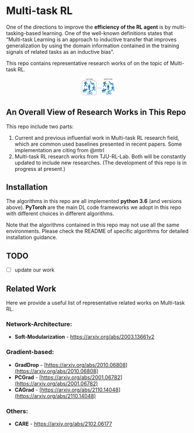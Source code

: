 # Multi-task RL
One of the directions to improve the **efficiency of the RL agent** is by multi-tasking-based learning. One of the well-known definitions states that “Multi-task Learning is an approach to inductive transfer that improves generalization by using the domain information contained in the training signals of related tasks as an inductive bias”.

This repo contains representative research works of on the topic of Multi-task RL. 
<div align=center><img align="center" src="assets/multi-task intro.png" alt="multi-task_intro" style="zoom:20%;" /></div>

## An Overall View of Research Works in This Repo

This repo include two parts:

1. Current and previous influential work in Multi-task RL research field, which are common used baselines presented in recent papers. Some implementation are citing from @mtrl
2. Multi-task RL research works from TJU-RL-Lab.
Both will be constantly updated to include new researches. (The development of this repo is in progress at present.)

## Installation

The algorithms in this repo are all implemented **python 3.6** (and versions above). **PyTorch** are the main DL code frameworks we adopt in this repo with different choices in different algorithms.

Note that the algorithms contained in this repo may not use all the same environments. Please check the README of specific algorithms for detailed installation guidance.

## TODO
- [ ] update our work

## Related Work

Here we provide a useful list of representative related works on Multi-task RL.

### Network-Architecture:

- **Soft-Modularization** - https://arxiv.org/abs/2003.13661v2 

### Gradient-based:
- **GradDrop** -  [https://arxiv.org/abs/2010.06808](https://arxiv.org/abs/2010.06808) 
- **PCGrad** - [https://arxiv.org/abs/2001.06782](https://arxiv.org/abs/2001.06782) 
- **CAGrad** - [https://arxiv.org/abs/2110.14048](https://arxiv.org/abs/2110.14048) 

### Others:

+ **CARE** -  https://arxiv.org/abs/2102.06177
